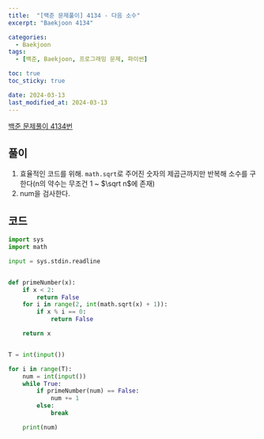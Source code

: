 ```yaml
---
title:  "[백준 문제풀이] 4134 - 다음 소수"
excerpt: "Baekjoon 4134"

categories:
  - Baekjoon
tags:
  - [백준, Baekjoon, 프로그래밍 문제, 파이썬]

toc: true
toc_sticky: true

date: 2024-03-13
last_modified_at: 2024-03-13
---
```


[백준 문제풀이 4134번](https://www.acmicpc.net/problem/4134)
 
## 풀이
1. 효율적인 코드를 위해. ``math.sqrt``로 주어진 숫자의 제곱근까지만 반복해 소수를 구한다(n의 약수는 무조건 1 ~ $\sqrt n$에 존재)
2. num을 검사한다.

## 코드

```py
import sys
import math

input = sys.stdin.readline


def primeNumber(x):
    if x < 2:
        return False
    for i in range(2, int(math.sqrt(x) + 1)):
        if x % i == 0:
            return False

    return x


T = int(input())

for i in range(T):
    num = int(input())
    while True:
        if primeNumber(num) == False:
            num += 1
        else:
            break

    print(num)
```
